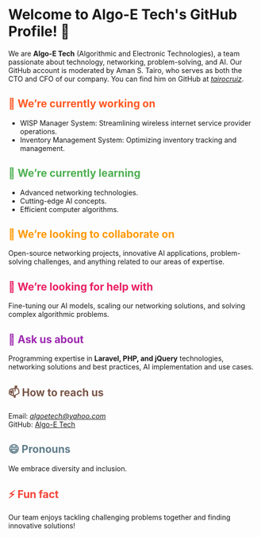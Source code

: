 <!DOCTYPE html>
<html>

<head>

</head>

<body>
  <h1><span class="animated">Welcome to Algo-E Tech's GitHub Profile! 👋</span></h1>

  <p>We are <strong>Algo-E Tech</strong> (Algorithmic and Electronic Technologies), a team passionate about technology, networking, problem-solving, and AI. Our GitHub account is moderated by Aman S. Tairo, who serves as both the CTO and CFO of our company. You can find him on GitHub at <a href="https://github.com/tairocruiz" target="_blank"><em>tairocruiz</em></a>.</p>

  <h2><span style="color: #ff5722;">🔭 We’re currently working on</span></h2>
  <ul>
    <li>WISP Manager System: Streamlining wireless internet service provider operations.</li>
    <li>Inventory Management System: Optimizing inventory tracking and management.</li>
  </ul>

  <h2><span style="color: #4caf50;">🌱 We’re currently learning</span></h2>
  <ul>
    <li>Advanced networking technologies.</li>
    <li>Cutting-edge AI concepts.</li>
    <li>Efficient computer algorithms.</li>
  </ul>

  <h2><span style="color: #ff9800;">👯 We’re looking to collaborate on</span></h2>
  <p>Open-source networking projects, innovative AI applications, problem-solving challenges, and anything related to our areas of expertise.</p>

  <h2><span style="color: #e91e63;">🤔 We’re looking for help with</span></h2>
  <p>Fine-tuning our AI models, scaling our networking solutions, and solving complex algorithmic problems.</p>

  <h2><span style="color: #9c27b0;">💬 Ask us about</span></h2>
  <p>Programming expertise in <strong>Laravel, PHP, and jQuery</strong> technologies, networking solutions and best practices, AI implementation and use cases.</p>

  <h2><span style="color: #795548;">📫 How to reach us</span></h2>
  <p>Email: <a href="mailto:algoetech@yahoo.com" target="_blank"><em>algoetech@yahoo.com</em></a><br>GitHub: <a href="https://github.com/AlgoETech" target="_blank">Algo-E Tech</a></p>

  <h2><span style="color: #607d8b;">😄 Pronouns</span></h2>
  <p>We embrace diversity and inclusion.</p>

  <h2><span style="color: #f44336;">⚡ Fun fact</span></h2>
  <p>Our team enjoys tackling challenging problems together and finding innovative solutions!</p>
</body>

</html>
